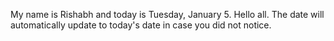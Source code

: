 My name is Rishabh and today is Tuesday, January 5. Hello all. The date will automatically update to today's date in case you did not notice.
